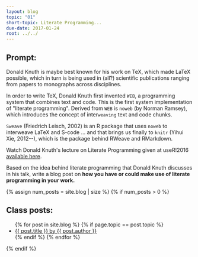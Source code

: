```yaml
---
layout: blog
topic: "01"
short-topic: Literate Programming...
due-date: 2017-01-24
root: ../../
---
```


## Prompt:

Donald Knuth is maybe best known for his work on TeX, which made LaTeX possible, which in turn is being used in (all?) scientific publications ranging from papers to monographs across disciplines.

In order to write TeX, Donald Knuth first invented `WEB`, a programming system that combines text and code.  This is the first system implementation of "literate programming". Derived from  `WEB` is `noweb` (by Norman Ramsey), which introduces the concept of inter`weaving` text and code chunks.

`Sweave` (Friedrich Leisch, 2002) is an R package that uses `noweb` to interweave LaTeX and S-code ... and that brings us finally to `knitr` (Yihui Xie, 2012--), which is the package behind RWeave and RMarkdown. 



Watch Donald Knuth's lecture on Literate Programming given at useR!2016 [available here](https://channel9.msdn.com/Events/useR-international-R-User-conference/useR2016/Literate-Programming).


Based on the idea behind literate programming that Donald Knuth discusses in his talk, 
write a blog post on **how you have or could make use of literate programming in your work.**


{% assign num_posts = site.blog | size %}
{% if num_posts > 0 %}
## Class posts:

<ul>
{% for post in site.blog %}
  {% if page.topic == post.topic %}
  <li><a href="{{ post.url }}">{{ post.title }} by {{ post.author }}</a></li>
  {% endif %}
{% endfor %}
</ul>
{% endif %}